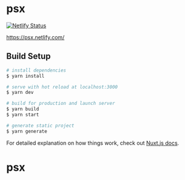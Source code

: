 # psx

[![Netlify Status](https://api.netlify.com/api/v1/badges/f6cbf5b9-2795-4235-9002-23bcda2b44a4/deploy-status)](https://app.netlify.com/sites/psx/deploys)

https://psx.netlify.com/


## Build Setup

```bash
# install dependencies
$ yarn install

# serve with hot reload at localhost:3000
$ yarn dev

# build for production and launch server
$ yarn build
$ yarn start

# generate static project
$ yarn generate
```

For detailed explanation on how things work, check out [Nuxt.js docs](https://nuxtjs.org).
# psx
